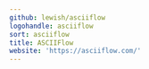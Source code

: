```yaml
---
github: lewish/asciiflow
logohandle: asciiflow
sort: asciiflow
title: ASCIIFlow
website: 'https://asciiflow.com/'
---
```

